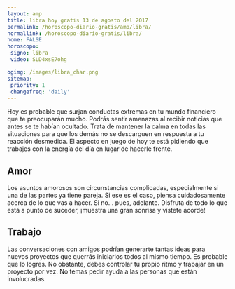 ```yaml
---
layout: amp
title: libra hoy gratis 13 de agosto del 2017 
permalink: /horoscopo-diario-gratis/amp/libra/
normallink: /horoscopo-diario-gratis/libra/
home: FALSE
horoscopo:
 signo: libra
 video: SLD4xsE7ohg

ogimg: /images/libra_char.png
sitemap:
 priority: 1
 changefreq: 'daily'
---
```



Hoy es probable que surjan conductas extremas en tu mundo financiero que te preocuparán mucho. Podrás sentir amenazas al recibir noticias que antes se te habían ocultado. Trata de mantener la calma en todas las situaciones para que los demás no se descarguen en respuesta a tu reacción desmedida. El aspecto en juego de hoy te está pidiendo que trabajes con la energía del día en lugar de hacerle frente.

## Amor

Los asuntos amorosos son circunstancias complicadas, especialmente si una de las partes ya tiene pareja. Si ese es el caso, piensa cuidadosamente acerca de lo que vas a hacer. Si no... pues, adelante. Disfruta de todo lo que está a punto de suceder, ¡muestra una gran sonrisa y vístete acorde!

## Trabajo

Las conversaciones con amigos podrían generarte tantas ideas para nuevos proyectos que querrás iniciarlos todos al mismo tiempo. Es probable que lo logres. No obstante, debes controlar tu propio ritmo y trabajar en un proyecto por vez. No temas pedir ayuda a las personas que están involucradas.